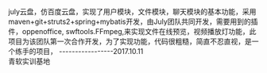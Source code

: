 july云盘，仿百度云盘，实现了用户模块，文件模块，聊天模块的基本功能，采用maven+git+struts2+spring+mybatis开发，由July团队共同开发，需要用到的插件，oppenoffice,
swftools.FFmpeg,来实现文件在线预览，视频播放灯功能，此项目为该团队第一次合作开发，为了实现功能，代码很粗糙，简直不忍直视，是一个练手的项目，
                                                                                    -----------------2017.10.11  
                                                                                           青软实训基地
